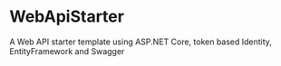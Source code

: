 # WebApiStarter
A Web API starter template using ASP.NET Core, token based Identity, EntityFramework and Swagger
